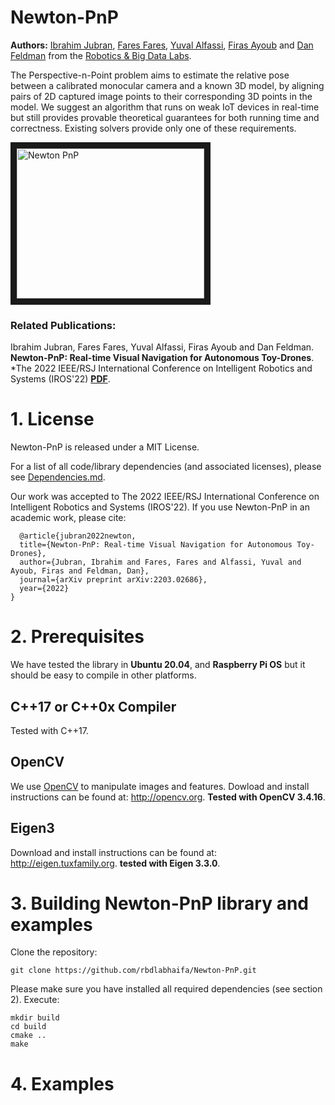 # Newton-PnP
**Authors:** [Ibrahim Jubran](https://scholar.google.com/citations?hl=en&user=6OOalGkAAAAJ), [Fares Fares](https://scholar.google.com/citations?user=Wm4eHwgAAAAJ&hl=en&oi=ao), [Yuval Alfassi](https://dblp.org/pid/295/6748.html), [Firas Ayoub](http://doriangalvez.com/) and [Dan Feldman](https://scholar.google.com/citations?user=67QZN0gAAAAJ&hl=en) from the [Robotics & Big Data Labs](https://www.rbd-labs.com).

The Perspective-n-Point problem aims to estimate the relative pose between a calibrated monocular camera and a known 3D model, by aligning pairs of 2D captured image points to their corresponding 3D points in the model. We suggest an algorithm that runs on weak IoT devices in real-time but still provides provable theoretical guarantees for both running time and correctness. Existing solvers provide only one of these requirements.

<a href="https://youtu.be/AT-H0GUlZDo" target="_blank"> <img src="http://img.youtube.com/vi/AT-H0GUlZDo/0.jpg" alt="Newton PnP" width="300" height="240" border="10"/></a>

### Related Publications:

Ibrahim Jubran, Fares Fares, Yuval Alfassi, Firas Ayoub and Dan Feldman. **Newton-PnP:
Real-time Visual Navigation for Autonomous Toy-Drones**. *The 2022 IEEE/RSJ International Conference on Intelligent Robotics and Systems (IROS'22) **[PDF](https://arxiv.org/pdf/2203.02686.pdf)**.

# 1. License

Newton-PnP is released under a MIT License.

For a list of all code/library dependencies (and associated licenses), please see [Dependencies.md](https://github.com/rbdlabhaifa/Neton-PnP/Dependencies.md).

Our work was accepted to The 2022 IEEE/RSJ International Conference on Intelligent Robotics and Systems (IROS'22).
If you use Newton-PnP in an academic work, please cite:
```
  @article{jubran2022newton,
  title={Newton-PnP: Real-time Visual Navigation for Autonomous Toy-Drones},
  author={Jubran, Ibrahim and Fares, Fares and Alfassi, Yuval and Ayoub, Firas and Feldman, Dan},
  journal={arXiv preprint arXiv:2203.02686},
  year={2022}
}
```
# 2. Prerequisites
We have tested the library in **Ubuntu 20.04**, and **Raspberry Pi OS** but it should be easy to compile in other platforms.

## C++17 or C++0x Compiler
Tested with C++17.

## OpenCV
We use [OpenCV](http://opencv.org) to manipulate images and features. Dowload and install instructions can be found at: http://opencv.org.
**Tested with OpenCV 3.4.16**.

## Eigen3
Download and install instructions can be found at: http://eigen.tuxfamily.org. **tested with Eigen 3.3.0**.

# 3. Building Newton-PnP library and examples

Clone the repository:
```
git clone https://github.com/rbdlabhaifa/Newton-PnP.git
```

Please make sure you have installed all required dependencies (see section 2). Execute:
```
mkdir build
cd build
cmake ..
make
```

# 4. Examples
